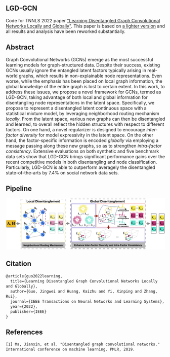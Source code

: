 ## LGD-GCN
Code for TNNLS 2022 paper ["Learning Disentangled Graph Convolutional Networks Locally and Globally"](https://jingweio.github.io/assets/pdf/tnnls22.pdf). This paper is based on [a lighter version](https://arxiv.org/abs/2104.11893) and all results and analysis have been reworked substantially.

## Abstract
Graph Convolutional Networks (GCNs) emerge as the most successful learning models for graph-structured data. Despite their success, existing GCNs usually ignore the entangled latent factors typically arising in real-world graphs, which results in non-explainable node representations. Even worse, while the emphasis has been placed on local graph information, the global knowledge of the entire graph is lost to certain extent. In this work, to address these issues, we propose a novel framework for GCNs, termed as LGD-GCN, taking advantage of both local and global information for disentangling node representations in the latent space. Specifically, we propose to represent a disentangled latent continuous space with a statistical mixture model, by leveraging neighborhood routing mechanism *locally*. From the latent space, various new graphs can then be disentangled and learned, to overall reflect the hidden structures with respect to different factors. On one hand, a novel regularizer is designed to encourage *inter-factor diversity* for model expressivity in the latent space. On the other hand, the factor-specific information is encoded *globally* via employing a message passing along these new graphs, so as to strengthen *intra-factor consistency*. Extensive evaluations on both synthetic and five benchmark data sets show that LGD-GCN brings significant performance gains over the recent competitive models in both disentangling and node classification. Particularly, LGD-GCN is able to outperform averagely the disentangled state-of-the-arts by 7.4% on social network data sets.

## Pipeline
<img src="https://github.com/jingweio/LGD-GCN/blob/main/lgd_pipeline.png"/>

## Citation
```
@article{guo2022learning,
  title={Learning Disentangled Graph Convolutional Networks Locally and Globally},
  author={Guo, Jingwei and Huang, Kaizhu and Yi, Xinping and Zhang, Rui},
  journal={IEEE Transactions on Neural Networks and Learning Systems},
  year={2022},
  publisher={IEEE}
}
```


## References
	[1] Ma, Jianxin, et al. "Disentangled graph convolutional networks." International conference on machine learning. PMLR, 2019.
